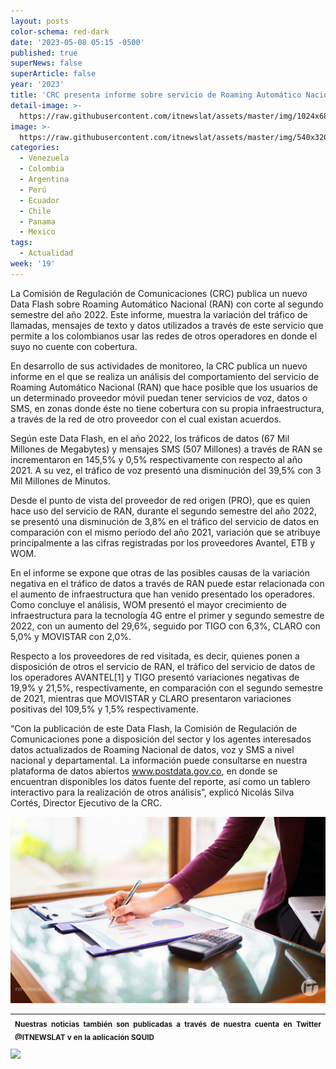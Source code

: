 ```yaml
---
layout: posts
color-schema: red-dark
date: '2023-05-08 05:15 -0500'
published: true
superNews: false
superArticle: false
year: '2023'
title: 'CRC presenta informe sobre servicio de Roaming Automático Nacional '
detail-image: >-
  https://raw.githubusercontent.com/itnewslat/assets/master/img/1024x680/Informe-Reporte-g.jpg
image: >-
  https://raw.githubusercontent.com/itnewslat/assets/master/img/540x320/Informe-Reporte-p.jpg
categories:
  - Venezuela
  - Colombia
  - Argentina
  - Perú
  - Ecuador
  - Chile
  - Panama
  - Mexico
tags:
  - Actualidad
week: '19'
---
```

La Comisión de Regulación de Comunicaciones (CRC) publica un nuevo Data Flash sobre Roaming Automático Nacional (RAN) con corte al segundo semestre del año 2022. Este informe, muestra la variación del tráfico de llamadas, mensajes de texto y datos utilizados a través de este servicio que permite a los colombianos usar las redes de otros operadores en donde el suyo no cuente con cobertura.
 
En desarrollo de sus actividades de monitoreo, la CRC publica un nuevo informe en el que se realiza un análisis del comportamiento del servicio de Roaming Automático Nacional (RAN) que hace posible que los usuarios de un determinado proveedor móvil puedan tener servicios de voz, datos o SMS, en zonas donde éste no tiene cobertura con su propia infraestructura, a través de la red de otro proveedor con el cual existan acuerdos.
 
Según este Data Flash, en el año 2022, los tráficos de datos (67 Mil Millones de Megabytes) y mensajes SMS (507 Millones) a través de RAN se incrementaron en 145,5% y 0,5% respectivamente con respecto al año 2021. A su vez, el tráfico de voz presentó una disminución del 39,5% con 3 Mil Millones de Minutos.
 
Desde el punto de vista del proveedor de red origen (PRO), que es quien hace uso del servicio de RAN, durante el segundo semestre del año 2022, se presentó una disminución de 3,8% en el tráfico del servicio de datos en comparación con el mismo período del año 2021, variación que se atribuye principalmente a las cifras registradas por los proveedores Avantel, ETB y WOM.
 
En el informe se expone que otras de las posibles causas de la variación negativa en el tráfico de datos a través de RAN puede estar relacionada con el aumento de infraestructura que han venido presentado los operadores. Como concluye el análisis, WOM presentó el mayor crecimiento de infraestructura para la tecnología 4G entre el primer y segundo semestre de 2022, con un aumento del 29,6%, seguido por TIGO con 6,3%, CLARO con 5,0% y MOVISTAR con 2,0%. 
 
Respecto a los proveedores de red visitada, es decir, quienes ponen a disposición de otros el servicio de RAN, el tráfico del servicio de datos de los operadores AVANTEL[1] y TIGO presentó variaciones negativas de 19,9% y 21,5%, respectivamente, en comparación con el segundo semestre de 2021, mientras que MOVISTAR y CLARO presentaron variaciones positivas del 109,5% y 1,5% respectivamente.
 
“Con la publicación de este Data Flash, la Comisión de Regulación de Comunicaciones pone a disposición del sector y los agentes interesados datos actualizados de Roaming Nacional de datos, voz y SMS a nivel nacional y departamental. La información puede consultarse en nuestra plataforma de datos abiertos www.postdata.gov.co, en donde se encuentran disponibles los datos fuente del reporte, así como un tablero interactivo para la realización de otros análisis”, explicó Nicolás Silva Cortés, Director Ejecutivo de la CRC.

![](https://raw.githubusercontent.com/itnewslat/assets/master/img/540x320/Informe-Reporte-p.jpg)

<table style="height: 42px;" width="569">
<tbody>
<tr>
<td style="text-align: justify;"><sub><strong>Nuestras noticias también son publicadas a través de nuestra cuenta en Twitter <a href="https://twitter.com/itnewslat?lang=es">@ITNEWSLAT</a> y en la aplicación <a href="https://squidapp.co/en/">SQUID</a></strong></sub></td>
</tr>
</tbody>
</table>
<img src="https://tracker.metricool.com/c3po.jpg?hash=56f88a41e39ab42c063cc51676587a04"/>